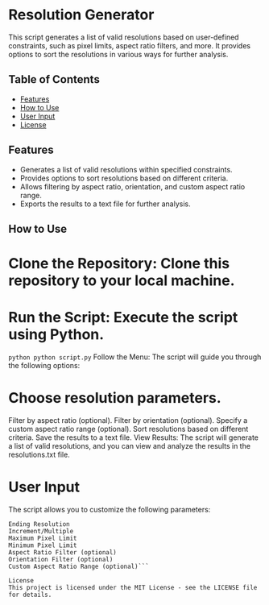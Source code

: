 # Resolution Generator

This script generates a list of valid resolutions based on user-defined constraints, such as pixel limits, aspect ratio filters, and more. It provides options to sort the resolutions in various ways for further analysis.

## Table of Contents

- [Features](#features)
- [How to Use](#how-to-use)
- [User Input](#user-input)
- [License](#license)

## Features

- Generates a list of valid resolutions within specified constraints.
- Provides options to sort resolutions based on different criteria.
- Allows filtering by aspect ratio, orientation, and custom aspect ratio range.
- Exports the results to a text file for further analysis.

## How to Use

# **Clone the Repository**: Clone this repository to your local machine.

# **Run the Script**: Execute the script using Python.

```python python script.py```
Follow the Menu: The script will guide you through the following options:

# Choose resolution parameters.
Filter by aspect ratio (optional).
Filter by orientation (optional).
Specify a custom aspect ratio range (optional).
Sort resolutions based on different criteria.
Save the results to a text file.
View Results: The script will generate a list of valid resolutions, and you can view and analyze the results in the resolutions.txt file.

# User Input
The script allows you to customize the following parameters:
```Starting Resolution
Ending Resolution
Increment/Multiple
Maximum Pixel Limit
Minimum Pixel Limit
Aspect Ratio Filter (optional)
Orientation Filter (optional)
Custom Aspect Ratio Range (optional)```

License
This project is licensed under the MIT License - see the LICENSE file for details.
